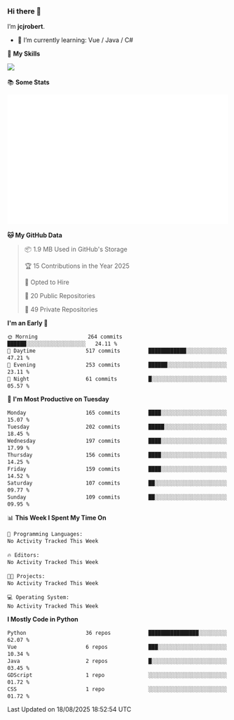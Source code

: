 ### Hi there 👋

I’m **jcjrobert**.

- 🌱 I’m currently learning: Vue / Java / C#

🌟 **My Skills**

![](https://img.shields.io/badge/-Python-3e74a2?style=flat-square&logo=Python&logoColor=fff)

📚 **Some Stats**

![](https://github.com/jcjrobert/github-stats/blob/master/generated/overview.svg)

<!--START_SECTION:waka-->
**🐱 My GitHub Data** 

> 📦 1.9 MB Used in GitHub's Storage 
 > 
> 🏆 15 Contributions in the Year 2025
 > 
> 💼 Opted to Hire
 > 
> 📜 20 Public Repositories 
 > 
> 🔑 49 Private Repositories 
 > 
**I'm an Early 🐤** 

```text
🌞 Morning                264 commits         ██████░░░░░░░░░░░░░░░░░░░   24.11 % 
🌆 Daytime                517 commits         ████████████░░░░░░░░░░░░░   47.21 % 
🌃 Evening                253 commits         ██████░░░░░░░░░░░░░░░░░░░   23.11 % 
🌙 Night                  61 commits          █░░░░░░░░░░░░░░░░░░░░░░░░   05.57 % 
```
📅 **I'm Most Productive on Tuesday** 

```text
Monday                   165 commits         ████░░░░░░░░░░░░░░░░░░░░░   15.07 % 
Tuesday                  202 commits         █████░░░░░░░░░░░░░░░░░░░░   18.45 % 
Wednesday                197 commits         ████░░░░░░░░░░░░░░░░░░░░░   17.99 % 
Thursday                 156 commits         ████░░░░░░░░░░░░░░░░░░░░░   14.25 % 
Friday                   159 commits         ████░░░░░░░░░░░░░░░░░░░░░   14.52 % 
Saturday                 107 commits         ██░░░░░░░░░░░░░░░░░░░░░░░   09.77 % 
Sunday                   109 commits         ██░░░░░░░░░░░░░░░░░░░░░░░   09.95 % 
```


📊 **This Week I Spent My Time On** 

```text
💬 Programming Languages: 
No Activity Tracked This Week

🔥 Editors: 
No Activity Tracked This Week

🐱‍💻 Projects: 
No Activity Tracked This Week

💻 Operating System: 
No Activity Tracked This Week
```

**I Mostly Code in Python** 

```text
Python                   36 repos            ████████████████░░░░░░░░░   62.07 % 
Vue                      6 repos             ███░░░░░░░░░░░░░░░░░░░░░░   10.34 % 
Java                     2 repos             █░░░░░░░░░░░░░░░░░░░░░░░░   03.45 % 
GDScript                 1 repo              ░░░░░░░░░░░░░░░░░░░░░░░░░   01.72 % 
CSS                      1 repo              ░░░░░░░░░░░░░░░░░░░░░░░░░   01.72 % 
```




 Last Updated on 18/08/2025 18:52:54 UTC
<!--END_SECTION:waka-->
